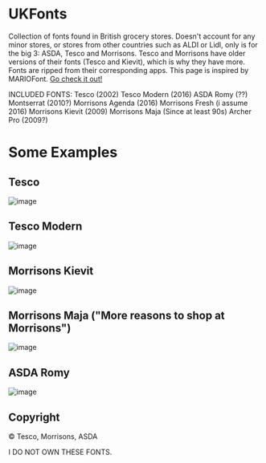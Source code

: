# UKFonts
Collection of fonts found in British grocery stores.
Doesn't account for any minor stores, or stores from other countries such as ALDI or Lidl, only is for the big 3: ASDA, Tesco and Morrisons. Tesco and Morrisons have older versions of their fonts (Tesco and Kievit), which is why they have more.
Fonts are ripped from their corresponding apps.
This page is inspired by MARIOFont. [Go check it out!](https://github.com/yell0wsuit/MARIOFont)

INCLUDED FONTS:
Tesco (2002) 
Tesco Modern (2016)
ASDA Romy (??)
Montserrat (2010?)
Morrisons Agenda (2016)
Morrisons Fresh (i assume 2016)
Morrisons Kievit (2009)
Morrisons Maja (Since at least 90s)
Archer Pro (2009?)

# Some Examples

## Tesco
![image](https://i.imgur.com/quwKUt1.png)

## Tesco Modern
![image](https://i.imgur.com/nrH5Hfi.png)

## Morrisons Kievit
![image](https://i.imgur.com/B1KD5SM.png)

## Morrisons Maja ("More reasons to shop at Morrisons")
![image](https://i.imgur.com/ovltfoB.png)

## ASDA Romy
![image](https://i.imgur.com/rid3WJG.png)

## Copyright
© Tesco, Morrisons, ASDA

I DO NOT OWN THESE FONTS.

